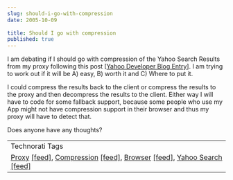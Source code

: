 ```yaml
---
slug: should-i-go-with-compression
date: 2005-10-09
 
title: Should I go with compression
published: true
---
```

I am debating if I should go with compression of the Yahoo Search Results from my proxy following this post [<a href="http://developer.yahoo.net/blog/archives/2005/10/getting_less_fr.html#comments">Yahoo Developer Blog Entry</a>].  I am trying to work out if it will be A) easy, B) worth it and C) Where to put it.<p />I could compress the results back to the client or compress the results to the proxy and then decompress the results to the client.  Either way I will have to code for some fallback support, because some people who use my App might not have compression support in their browser and thus my proxy will have to detect that.<p />Does anyone have any thoughts?<p /><table class="TechnoratiHead TagHeader">
<tr><td>Technorati Tags</td></tr>
<tr class="Technorati"><td>
<a href="http://www.technorati.com/tag/Proxy" class="Tag" rel="tag">Proxy</a> <a href="http://feeds.technorati.com/feed/posts/tag/Proxy" class="Tag">[feed]</a>, <a href="http://www.technorati.com/tag/Compression" class="Tag" rel="tag">Compression</a> <a href="http://feeds.technorati.com/feed/posts/tag/Compression" class="Tag">[feed]</a>, <a href="http://www.technorati.com/tag/Browser" class="Tag" rel="tag">Browser</a> <a href="http://feeds.technorati.com/feed/posts/tag/Browser" class="Tag">[feed]</a>, <a href="http://www.technorati.com/tag/Yahoo%20Search" class="Tag" rel="tag">Yahoo Search</a> <a href="http://feeds.technorati.com/feed/posts/tag/Yahoo%20Search" class="Tag">[feed]</a>
</td></tr>
</table><div class="blogger-post-footer"><img class="posterous_download_image" src="https://blogger.googleusercontent.com/tracker/8109338-112886359278553002?l=www.kinlan.co.uk%2Findex.html" height="1" alt="" width="1" /></div>

